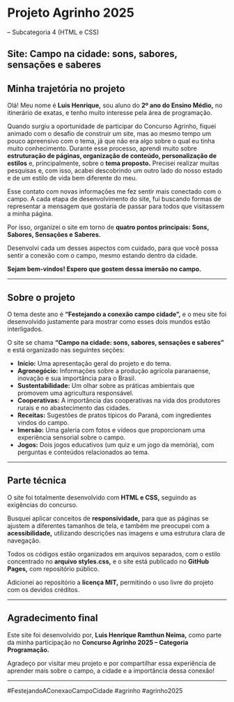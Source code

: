 # Projeto Agrinho 2025
– Subcategoria 4 (HTML e CSS)

## Site: Campo na cidade: sons, sabores, sensações e saberes

## Minha trajetória no projeto

Olá! Meu nome é **Luis Henrique,** sou aluno do **2º ano do Ensino Médio,** no itinerário de exatas, e tenho muito interesse pela área de programação.

Quando surgiu a oportunidade de participar do Concurso Agrinho, fiquei animado com o desafio de construir um site, mas ao mesmo tempo um pouco apreensivo com o tema, já que não era algo sobre o qual eu tinha muito conhecimento. Durante esse processo, aprendi muito sobre **estruturação de páginas, organização de conteúdo, personalização de estilos** e, principalmente, sobre o **tema proposto.** Precisei realizar muitas pesquisas e, com isso, acabei descobrindo um outro lado do nosso estado e de um estilo de vida bem diferente do meu.

Esse contato com novas informações me fez sentir mais conectado com o campo. A cada etapa de desenvolvimento do site, fui buscando formas de representar a mensagem que gostaria de passar para todos que visitassem a minha página.

Por isso, organizei o site em torno de **quatro pontos principais:**
**Sons, Sabores, Sensações e Saberes.**

Desenvolvi cada um desses aspectos com cuidado, para que você possa sentir a conexão com o campo, mesmo estando dentro da cidade.

**Sejam bem-vindos! Espero que gostem dessa imersão no campo.**

---

## Sobre o projeto

O tema deste ano é **“Festejando a conexão campo cidade”,** e o meu site foi desenvolvido justamente para mostrar como esses dois mundos estão interligados.

O site se chama **“Campo na cidade: sons, sabores, sensações e saberes”** e está organizado nas seguintes seções:

- **Início:** Uma apresentação geral do projeto e do tema.
- **Agronegócio:** Informações sobre a produção agrícola paranaense, inovação e sua importância para o Brasil.
- **Sustentabilidade:** Um olhar sobre as práticas ambientais que promovem uma agricultura responsável.
- **Cooperativas:** A importância das cooperativas na vida dos produtores rurais e no abastecimento das cidades.
- **Receitas:** Sugestões de pratos típicos do Paraná, com ingredientes vindos do campo.
- **Imersão:** Uma galeria com fotos e vídeos que proporcionam uma experiência sensorial sobre o campo.
- **Jogos:** Dois jogos educativos (um quiz e um jogo da memória), com perguntas e conteúdos relacionados ao tema.

---

## Parte técnica

O site foi totalmente desenvolvido com **HTML e CSS,** seguindo as exigências do concurso.

Busquei aplicar conceitos de **responsividade,** para que as páginas se ajustem a diferentes tamanhos de tela, e também me preocupei com a **acessibilidade,** utilizando descrições nas imagens e uma estrutura clara de navegação.

Todos os códigos estão organizados em arquivos separados, com o estilo concentrado no **arquivo styles.css,** e o site está publicado no **GitHub Pages,** com repositório público.

Adicionei ao repositório a **licença MIT,** permitindo o uso livre do projeto com os devidos créditos.

---

## Agradecimento final

Este site foi desenvolvido por, **Luis Henrique Ramthun Neima,** como parte da minha participação no **Concurso Agrinho 2025 – Categoria Programação.**

Agradeço por visitar meu projeto e por compartilhar essa experiência de aprender mais sobre o campo, a cidade e a importância dessa conexão!

---

#FestejandoAConexaoCampoCidade #agrinho #agrinho2025